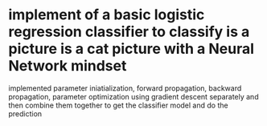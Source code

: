 # implement of a basic logistic regression classifier to classify is a picture is a cat picture with a Neural Network mindset
implemented parameter iniatialization, forward propagation, backward propagation, parameter optimization using gradient descent separately and then combine them together to get the classifier model and do the prediction
